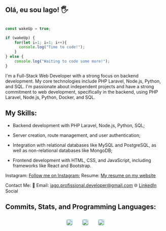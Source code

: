 ## Olá, eu sou Iago! 🖐️

```javascript

const wakeUp = true;

if (wakeUp) {
    for(let i=1; i=1; i++){
      console.log("Time to code!");
    }
} else {
    console.log("Waiting to code some more!");
}

```


I'm a Full-Stack Web Developer with a strong focus on backend development. My core technologies include PHP Laravel, Node.js, Python, and SQL. I'm passionate about independent projects and have a strong commitment to web development, specifically in the backend, using PHP Laravel, Node.js, Python, Docker, and SQL.

## My Skills:

- Backend development with PHP Laravel, Node.js, Python, SQL;
- Server creation, route management, and user authentication;
- Integration with relational databases like MySQL and PostgreSQL, as well as non-relational databases like MongoDB;

- Frontend development with HTML, CSS, and JavaScript, including frameworks like React and Bootstrap.


Instagram: [Follow me on Instagram](https://www.instagram.com/devlooppear/);
Resume: [My resume on my website](https://aboutmedevlooppear.netlify.app/)

Contact Me:
📧 Email: iago.profissional.developer@gmail.com
🌐 [LinkedIn](https://www.linkedin.com/in/iago-silva-42130b209/)
Social

## Commits, Stats, and Programming Languages:

<head>
<style>
.grid {
  display: flex;
  flex-wrap: wrap;
  justify-content: center;
  align-items: center;
  gap: 10px;
  text-align: center;
}

</style>
</head>

<div class="grid">
  <div class="container"><img src="https://github-profile-summary-cards.vercel.app/api/cards/profile-details?username=devlooppear&show_icons=true&theme=2077" style="border: 2px solid lightblue; border-radius: 5px; margin: 10px;"></div>
  <div class="container"><img src="https://github-profile-summary-cards.vercel.app/api/cards/stats?username=devlooppear&show_icons=true&theme=2077" style="border: 2px solid lightblue; border-radius: 5px; margin: 10px;"></div>
  <div class="container"><img src="https://github-profile-summary-cards.vercel.app/api/cards/productive-time?username=devlooppear&show_icons=true&theme=2077" style="border: 2px solid lightblue; border-radius: 5px; margin: 10px;"></div>
</div>
